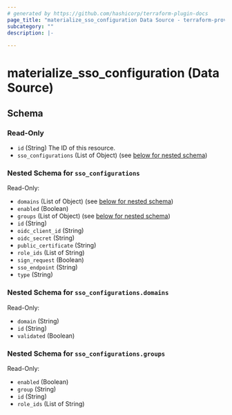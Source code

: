 ```yaml
---
# generated by https://github.com/hashicorp/terraform-plugin-docs
page_title: "materialize_sso_configuration Data Source - terraform-provider-materialize"
subcategory: ""
description: |-
  
---
```


# materialize_sso_configuration (Data Source)





<!-- schema generated by tfplugindocs -->
## Schema

### Read-Only

- `id` (String) The ID of this resource.
- `sso_configurations` (List of Object) (see [below for nested schema](#nestedatt--sso_configurations))

<a id="nestedatt--sso_configurations"></a>
### Nested Schema for `sso_configurations`

Read-Only:

- `domains` (List of Object) (see [below for nested schema](#nestedobjatt--sso_configurations--domains))
- `enabled` (Boolean)
- `groups` (List of Object) (see [below for nested schema](#nestedobjatt--sso_configurations--groups))
- `id` (String)
- `oidc_client_id` (String)
- `oidc_secret` (String)
- `public_certificate` (String)
- `role_ids` (List of String)
- `sign_request` (Boolean)
- `sso_endpoint` (String)
- `type` (String)

<a id="nestedobjatt--sso_configurations--domains"></a>
### Nested Schema for `sso_configurations.domains`

Read-Only:

- `domain` (String)
- `id` (String)
- `validated` (Boolean)


<a id="nestedobjatt--sso_configurations--groups"></a>
### Nested Schema for `sso_configurations.groups`

Read-Only:

- `enabled` (Boolean)
- `group` (String)
- `id` (String)
- `role_ids` (List of String)
